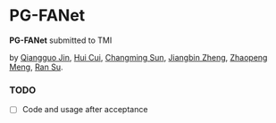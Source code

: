 # PG-FANet

**PG-FANet** submitted to TMI

by [Qiangguo Jin](https://qgking.github.io/), [Hui Cui](https://hcui7511.github.io/), [Changming Sun](https://vision-cdc.csiro.au/changming.sun/), [Jiangbin Zheng](https://teacher.nwpu.edu.cn/zhengjiangbin.html), [Zhaopeng Meng](http://cic.tju.edu.cn/info/1170/2451.htm), [Ran Su](https://scholar.google.com/citations?user=gHzXz_YAAAAJ&hl=en). 

### TODO

 - [ ] Code and usage after acceptance
